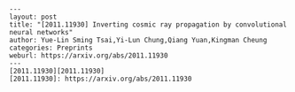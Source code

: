     ---
    layout: post
    title: "[2011.11930] Inverting cosmic ray propagation by convolutional neural networks"
    author: Yue-Lin Sming Tsai,Yi-Lun Chung,Qiang Yuan,Kingman Cheung
    categories: Preprints
    weburl: https://arxiv.org/abs/2011.11930
    ---
    [2011.11930][2011.11930]
    [2011.11930]: https://arxiv.org/abs/2011.11930
